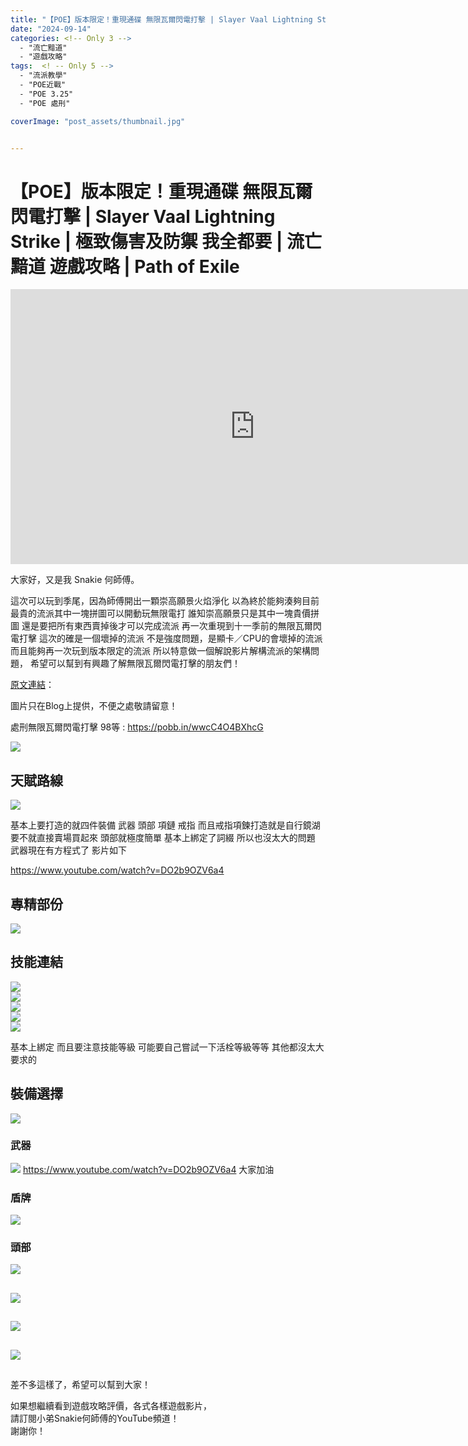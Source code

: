 ```yaml
---
title: "【POE】版本限定！重現通碟 無限瓦爾閃電打擊 | Slayer Vaal Lightning Strike | 極致傷害及防禦 我全都要 | 流亡黯道 遊戲攻略 | Path of Exile"
date: "2024-09-14"
categories: <!-- Only 3 --> 
  - "流亡黯道"
  - "遊戲攻略"
tags:  <! -- Only 5 -->
  - "流派教學"
  - "POE近戰"
  - "POE 3.25"
  - "POE 處刑"

coverImage: "post_assets/thumbnail.jpg"


---
```

<!-- Heading -->
# 【POE】版本限定！重現通碟 無限瓦爾閃電打擊 | Slayer Vaal Lightning Strike | 極致傷害及防禦 我全都要 | 流亡黯道 遊戲攻略 | Path of Exile

<!-- Embed -->

<iframe width="782" height="440" src="https://www.youtube.com/embed/W0rGCnuyOhI"
  title="YouTube video player" frameborder="0" allow="accelerometer; autoplay;
  clipboard-write; encrypted-media; gyroscope; picture-in-picture; web-share"
  referrerpolicy="strict-origin-when-cross-origin" allowfullscreen></iframe>


<!-- Context -->

大家好，又是我 Snakie 何師傅。

這次可以玩到季尾，因為師傅開出一顆崇高願景火焰淨化
以為終於能夠湊夠目前最貴的流派其中一塊拼圖可以開動玩無限電打
誰知崇高願景只是其中一塊貴價拼圖
還是要把所有東西賣掉後才可以完成流派
再一次重現到十一季前的無限瓦爾閃電打擊
這次的確是一個壞掉的流派
不是強度問題，是顯卡／CPU的會壞掉的流派
而且能夠再一次玩到版本限定的流派
所以特意做一個解說影片解構流派的架構問題，
希望可以幫到有興趣了解無限瓦爾閃電打擊的朋友們！


[原文連結](https:)：  

圖片只在Blog上提供，不便之處敬請留意！

處刑無限瓦爾閃電打擊 98等 : https://pobb.in/wwcC4O4BXhcG

![](post_assets/P2.png)
<!-- Subtitle1 -->
## 天賦路線
![](post_assets/P1.png)

基本上要打造的就四件裝備
武器 頭部 項鏈 戒指
而且戒指項鍊打造就是自行鏡湖
要不就直接賣場買起來
頭部就極度簡單
基本上綁定了詞綴 所以也沒太大的問題
武器現在有方程式了
影片如下

https://www.youtube.com/watch?v=DO2b9OZV6a4

<!-- Subtitle2 -->
## 專精部份
![](post_assets/P3.png) 
  
<!-- Subtitle3 -->
## 技能連結
![](post_assets/S1.png)  
![](post_assets/S2.png)  
![](post_assets/S3.png)  
![](post_assets/S4.png)  
![](post_assets/S5.png)  

基本上綁定
而且要注意技能等級
可能要自己嘗試一下活栓等級等等
其他都沒太大要求的
  
<!-- Subtitle2 -->
## 裝備選擇
![](post_assets/E1.png) 

### 武器
![](post_assets/E2.png) 
https://www.youtube.com/watch?v=DO2b9OZV6a4
大家加油

### 盾牌
![](post_assets/E3.png) 

### 頭部
![](post_assets/E4.png)  



<!-- Subtitle5 -->
##

![](post_assets/.png)  
<!-- Subtitle6 -->
##

![](post_assets/.png)  
<!-- Subtitle7 -->
##

![](post_assets/.png)  
<!-- Subtitle8 -->
##
  
差不多這樣了，希望可以幫到大家！  

  
如果想繼續看到遊戲攻略評價，各式各樣遊戲影片，  
請訂閱小弟Snakie何師傅的YouTube頻道！  
謝謝你！  

  

